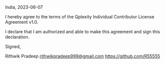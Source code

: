 India, 2023-06-07

I hereby agree to the terms of the Qplexity Individual Contributor License
Agreement v1.0.

I declare that I am authorized and able to make this agreement and sign this
declaration.

Signed,

Rithwik Pradeep rithwikpradeep999@gmail.com https://github.com/R55555
